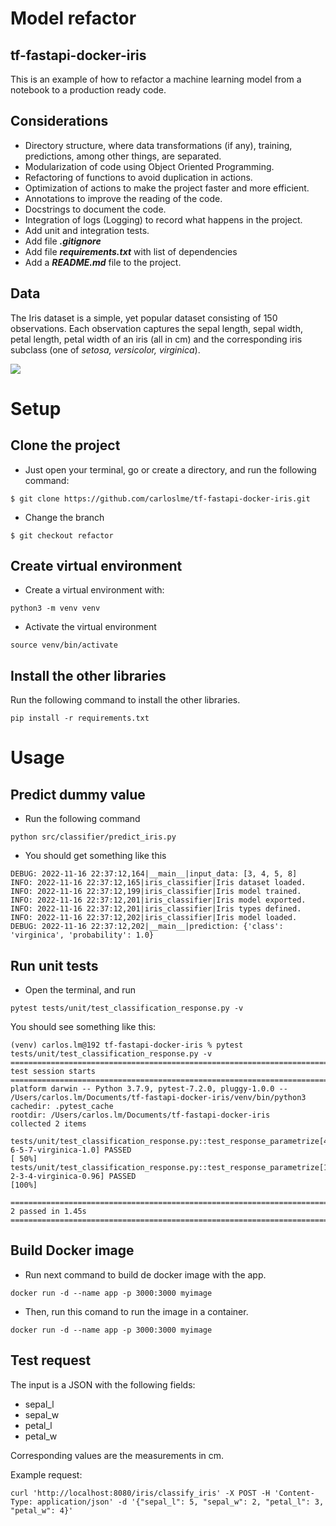 # Model refactor
## tf-fastapi-docker-iris

This is an example of how to refactor a machine learning model from a notebook to a production ready code. 

## Considerations
- Directory structure, where data transformations (if any), training, predictions, among other things, are separated.
- Modularization of code using Object Oriented Programming.
- Refactoring of functions to avoid duplication in actions.
- Optimization of actions to make the project faster and more efficient.
- Annotations to improve the reading of the code.
- Docstrings to document the code.
- Integration of logs (Logging) to record what happens in the project.
- Add unit and integration tests.
- Add file ***.gitignore***
- Add file ***requirements.txt*** with list of dependencies
- Add a ***README.md*** file to the project.


## Data

The Iris dataset is a simple, yet popular dataset consisting of 150 observations. Each observation captures the sepal length, sepal width, petal length, petal width of an iris (all in cm) and the corresponding iris subclass (one of *setosa, versicolor, virginica*).

![](https://s3.amazonaws.com/assets.datacamp.com/blog_assets/Machine+Learning+R/iris-machinelearning.png)

# Setup
## Clone the project
* Just open your terminal, go or create a directory, and run the following command:
```
$ git clone https://github.com/carloslme/tf-fastapi-docker-iris.git
```
* Change the branch
```
$ git checkout refactor
```
## Create virtual environment
* Create a virtual environment with:
```
python3 -m venv venv
```

* Activate the virtual environment

```
source venv/bin/activate
```

## Install the other libraries
Run the following command to install the other libraries.

```
pip install -r requirements.txt
```

# Usage
## Predict dummy value
* Run the following command
```
python src/classifier/predict_iris.py   
```
* You should get something like this
```
DEBUG: 2022-11-16 22:37:12,164|__main__|input_data: [3, 4, 5, 8]
INFO: 2022-11-16 22:37:12,165|iris_classifier|Iris dataset loaded.
INFO: 2022-11-16 22:37:12,199|iris_classifier|Iris model trained.
INFO: 2022-11-16 22:37:12,201|iris_classifier|Iris model exported.
INFO: 2022-11-16 22:37:12,201|iris_classifier|Iris types defined.
INFO: 2022-11-16 22:37:12,202|iris_classifier|Iris model loaded.
DEBUG: 2022-11-16 22:37:12,202|__main__|prediction: {'class': 'virginica', 'probability': 1.0}
```


## Run unit tests
* Open the terminal, and run
```
pytest tests/unit/test_classification_response.py -v
```
You should see something like this:
```
(venv) carlos.lm@192 tf-fastapi-docker-iris % pytest tests/unit/test_classification_response.py -v     
===================================================================================== test session starts =====================================================================================
platform darwin -- Python 3.7.9, pytest-7.2.0, pluggy-1.0.0 -- /Users/carlos.lm/Documents/tf-fastapi-docker-iris/venv/bin/python3
cachedir: .pytest_cache
rootdir: /Users/carlos.lm/Documents/tf-fastapi-docker-iris
collected 2 items                                                                                                                                                                             

tests/unit/test_classification_response.py::test_response_parametrize[4-6-5-7-virginica-1.0] PASSED                                                                                     [ 50%]
tests/unit/test_classification_response.py::test_response_parametrize[1-2-3-4-virginica-0.96] PASSED                                                                                    [100%]

====================================================================================== 2 passed in 1.45s ======================================================================================
```

## Build Docker image
* Run next command to build de docker image with the app.
```
docker run -d --name app -p 3000:3000 myimage
```
* Then, run this comand to run the image in a container.
```
docker run -d --name app -p 3000:3000 myimage
```
## Test request
The input is a JSON with the following fields:

* sepal_l
* sepal_w
* petal_l
* petal_w

Corresponding values are the measurements in cm.

Example request:

```
curl 'http://localhost:8080/iris/classify_iris' -X POST -H 'Content-Type: application/json' -d '{"sepal_l": 5, "sepal_w": 2, "petal_l": 3, "petal_w": 4}'
```